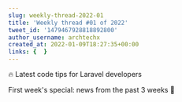 ```yaml
---
slug: weekly-thread-2022-01
title: 'Weekly thread #01 of 2022'
tweet_id: '1479467928818892800'
author_username: archtechx
created_at: 2022-01-09T18:27:35+00:00
links: {  }
---
```

🔥 Latest code tips for Laravel developers

First week's special: news from the past 3 weeks 🧵